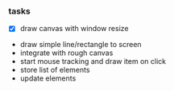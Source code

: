 ### tasks

- [x] draw canvas with window resize
- draw simple line/rectangle to screen
- integrate with rough canvas
- start mouse tracking and draw item on click
- store list of elements
- update elements

